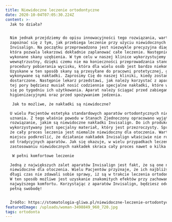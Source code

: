 ```yaml
---
title: Niewidoczne leczenie ortodontyczne
date: 2020-10-04T07:05:30.224Z
content: >-
  Jak to działa?


  Nim jednak przejdziemy do opisu innowacyjności tego rozwiązania, warto
  zapoznać się z tym, jak przebiega leczenie przy użyciu niewidocznych nakładek
  Invisalign. Na początku przeprowadzona jest niezwykle precyzyjna diagnostyka,
  która pozwala lekarzowi dokładnie zaplanować całe leczenie. Następnie zostaną
  wykonane skany uzębienia. W tym celu w naszej klinice wykorzystujemy skaner
  wewnątrzustny, dzięki czemu nie ma konieczności przeprowadzania standardowej
  procedury pobierania wycisku, która dla wielu osób jest bardzo niekomfortowa.
  Uzyskane w ten sposób skany są przesyłane do pracowni protetycznej, gdzie
  wykonywane są nakładki. Zaprosimy Cię do naszej kliniki, kiedy zostaną one
  dostarczone. Następnie lekarz przedstawi, jak należy korzystać z aparatu. Od
  tej pory będziesz musiał nosić codziennie specjalne nakładki, które wymienia
  się po tygodniu ich użytkowania. Aparat należy ściągać przed zabiegami
  higienizacyjnymi oraz przed spożywaniem jedzenia.

   Jak to możliwe, że nakładki są niewidoczne?

  U wielu Pacjentów estetyka standardowych aparatów ortodontycznych nie znajduje
  uznania. Z tego właśnie powodu w Stanach Zjednoczony opracowano wyjątkowe
  rozwiązanie, jakim są niewidoczne nakładki Invisalign. Do ich produkcji
  wykorzystywany jest specjalny materiał, który jest przezroczysty. Sprawia to,
  że cały proces leczenia jest niemalże niewidoczny dla otoczenia. Warto w tym
  miejscu podkreślić, że działanie nakładek Invisalign właściwie nie różni się
  od tradycyjnych aparatów. Jak się okazuje, w wielu przypadkach leczenie przy
  zastosowaniu niewidocznych nakładek skraca cały proces nawet o kilka miesięcy!

   W pełni komfortowe leczenie

  Jedną z największych zalet aparatów Invisalign jest fakt, że są one niemalże
  niewidoczne dla otoczenia. Wielu Pacjentów przyznaje, że ich najbliżsi przez
  długi czas nie zdawali sobie sprawy, iż są w trakcie leczenia ortodontycznego.
  W ten sposób możliwe jest uzyskanie znakomitych efektów przy zachowaniu
  najwyższego komfortu. Korzystając z aparatów Invisalign, będziesz odczuwał
  pełną swobodę!


  Źródło: https://stomatologia-gliwa.pl/niewidoczne-leczenie-ortodontyczne/
featuredImage: /uploads/woman-3498849_960_720.jpg
tags: ortodonta
---
```



